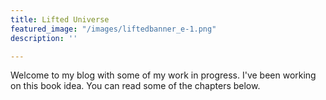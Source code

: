 ```yaml
---
title: Lifted Universe
featured_image: "/images/liftedbanner_e-1.png"
description: ''

---
```

Welcome to my blog with some of my work in progress. I've been working on this book idea. You can read some of the chapters below.